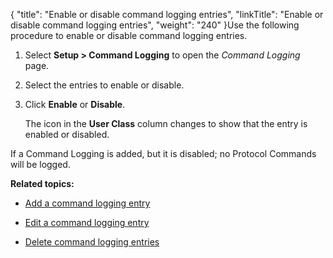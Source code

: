 {
    "title": "Enable or disable command logging entries",
    "linkTitle": "Enable or disable command logging entries",
    "weight": "240"
}Use the following procedure to enable or disable command logging entries.

1.  Select **Setup > Command Logging** to open the *Command Logging* page.
2.  Select the entries to enable or disable.
3.  Click **Enable** or **Disable**.  
    The icon in the **User Class** column changes to show that the entry is enabled or disabled.

If a Command Logging is added, but it is disabled; no Protocol Commands will be logged.

**Related topics:**

-   [Add a command logging entry](../t_st_add_command_logging_entry)
-   [Edit a command logging entry](../t_st_edit_command_logging_entry)
-   [Delete command logging entries](../t_st_delete_command_logging_entries)
